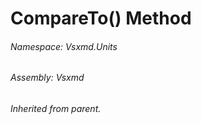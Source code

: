 <a name='M-Vsxmd-Units-MemberName-CompareTo-Vsxmd-Units-MemberName-'></a>
# CompareTo() Method

###### Namespace:  Vsxmd.Units

###### Assembly:  Vsxmd

*Inherited from parent.*
